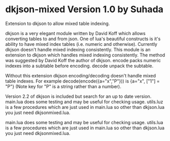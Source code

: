 dkjson-mixed Version 1.0 by Suhada
=========================================================
Extension to dkjson to allow mixed table indexing.

dkjson is a very elegant module written by David Koff which allows converting tables to and from json.
One of lua's beautiful constructs is it's ability to have mixed index tables (i.e. numeric and otherwise).
Currently dkjson doesn't handle mixed indexing consistently.
This module is an extension to dkjson which handles mixed indexing consistently.
The method was suggested  by David Koff the author of dkjson.
encode packs numeric indexes into a subtable before encoding.
decode unpack the subtable.

Without this extension dkjson encoding/decoding doesn't handle mixed table indexes. For example decode(encode({a="x","P"})) is {a="x", ["1"] = "P"} (Note key for "P" is a string rather than a number).

Version 2.2 of dkjson is included but search for an up to date version. main.lua does some testing and may be useful for checking usage. utils.luz is a few procedures which are just used in main.lua so other than dkjson.lua you just need dkjsonmixed.lua.

main.lua does some testing and may be useful for checking usage.
utils.lua is a few procedures which are just used in main.lua so other than dkjson.lua you just need dkjsonmixed.lua.

